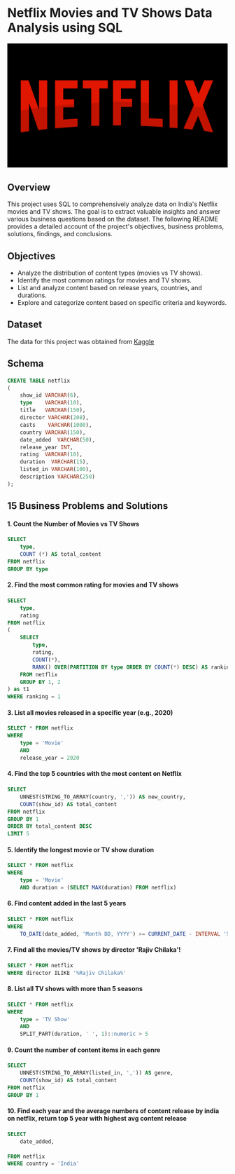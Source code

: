 # Netflix Movies and TV Shows Data Analysis using SQL

![Netflix Logo](https://github.com/joyuwaoma/netflix_sql_project/blob/main/netflix-5947489_1280.png)

## Overview
This project uses SQL to comprehensively analyze data on India's Netflix movies and TV shows. The goal is to extract valuable insights and answer various business questions based on the dataset. The following README provides a detailed account of the project's objectives, business problems, solutions, findings, and conclusions.

## Objectives
* Analyze the distribution of content types (movies vs TV shows). 
* Identify the most common ratings for movies and TV shows.
* List and analyze content based on release years, countries, and durations.
* Explore and categorize content based on specific criteria and keywords.

## Dataset
The data for this project was obtained from [Kaggle](https://www.kaggle.com/datasets/shivamb/netflix-shows?resource=download) 

## Schema
```sql
CREATE TABLE netflix
(
	show_id VARCHAR(6),
	type    VARCHAR(10),
	title   VARCHAR(150),
	director VARCHAR(208),
	casts    VARCHAR(1000),
	country VARCHAR(150),
	date_added  VARCHAR(50),
	release_year INT,
	rating  VARCHAR(10),
	duration  VARCHAR(15),
	listed_in VARCHAR(100),
	description VARCHAR(250)
);

```
## 15 Business Problems and Solutions
#### 1. Count the Number of Movies vs TV Shows
```sql
SELECT 
	type,
	COUNT (*) AS total_content
FROM netflix
GROUP BY type
```
#### 2. Find the most common rating for movies and TV shows
```sql
SELECT
	type,
	rating
FROM netflix
(
	SELECT 
		type,
		rating,
		COUNT(*),
		RANK() OVER(PARTITION BY type ORDER BY COUNT(*) DESC) AS ranking
	FROM netflix
	GROUP BY 1, 2
) as t1
WHERE ranking = 1
 ```
#### 3. List all movies released in a specific year (e.g., 2020)
```sql
SELECT * FROM netflix
WHERE
	type = 'Movie'
	AND 
	release_year = 2020
```
#### 4. Find the top 5 countries with the most content on Netflix
```sql
SELECT 
	UNNEST(STRING_TO_ARRAY(country, ',')) AS new_country,
	COUNT(show_id) AS total_content
FROM netflix
GROUP BY 1
ORDER BY total_content DESC
LIMIT 5
```
#### 5. Identify the longest movie or TV show duration
```sql
SELECT * FROM netflix
WHERE
	type = 'Movie' 
	AND duration = (SELECT MAX(duration) FROM netflix)
```
#### 6. Find content added in the last 5 years
```sql
SELECT * FROM netflix
WHERE 
	TO_DATE(date_added, 'Month DD, YYYY') >= CURRENT_DATE - INTERVAL '5 years'
```
#### 7. Find all the movies/TV shows by director 'Rajiv Chilaka'!
```sql
SELECT * FROM netflix
WHERE director ILIKE '%Rajiv Chilaka%'
```
#### 8. List all TV shows with more than 5 seasons
```sql
SELECT * FROM netflix
WHERE 
	type = 'TV Show'
	AND 
	SPLIT_PART(duration, ' ', 1)::numeric > 5
```
#### 9. Count the number of content items in each genre
```sql
SELECT 
	UNNEST(STRING_TO_ARRAY(listed_in, ',')) AS genre,
	COUNT(show_id) AS total_content
FROM netflix
GROUP BY 1
```
#### 10. Find each year and the average numbers of content release by india on netflix, return top 5 year with highest avg content release
```sql
SELECT 
	date_added,
	
FROM netflix
WHERE country = 'India'
```
